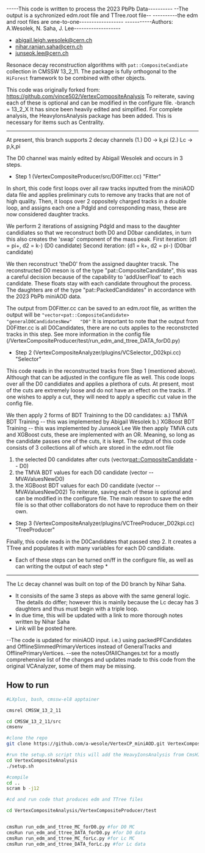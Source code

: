 -----This code is written to process the 2023 PbPb Data----------
--The output is a sychronized edm.root file and TTree.root file--
----------the edm and root files are one-to-one------------------
-----------Authors: A.Wesolek, N. Saha, J. Lee-------------------

- abigail.leigh.wesolek@cern.ch
- nihar.ranjan.saha@cern.ch
- junseok.lee@cern.ch
 

Resonace decay reconstruction algorithms with ```pat::CompositeCandiate``` collection in CMSSW 13_2_11. The package is fully orthogonal to the ```HiForest``` framework to be combined with other objects.


This code was originally forked from:
https://github.com/vince502/VertexCompositeAnalysis
To reiterate, saving each of these is optional and can be modified in the configure file.
    -branch = 13_2_X
It has since been heavily edited and simplified.
For complete analysis, the HeavyIonsAnalysis package has been added. This is necessary for items such as Centrality.

-----------------------------------------------------------


At present, this branch supports 2 decay channels
(1.) D0 -> k,pi 
(2.) Lc -> p,k,pi 

The D0 channel was mainly edited by Abigail Wesolek and occurs in 3 steps.

- Step 1 (VertexCompositeProducer/src/D0Fitter.cc) "Fitter"

In short, this code first loops over all raw tracks inputted from the miniAOD data file and applies preliminary cuts to remove any tracks that are not of high quality.  Then, it loops over 2 oppositely charged tracks in a double loop, and assigns each one a PdgId and corresponding mass, these are now considered daughter tracks.

We perform 2 iterations of assigning PdgId and mass to the daughter candidiates so that we reconstruct both D0 and D0bar candidates, in turn this also creates the 'swap' component of the mass peak.
First iteration:  (d1 = pi+, d2 = k-) (D0 candidate)
Second iteration: (d1 = k+, d2 = pi-) (D0bar candidate)

We then reconstruct 'theD0' from the assigned daughter tracsk. The reconstructed D0 meson is of the type "pat::CompositeCandidate", this was a careful decision because of the capability to 'addUserFloat' to each candidate. These floats stay with each candidate throughout the process.  The daughters are of the type "pat::PackedCandidates" in accordance with the 2023 PbPb miniAOD data.

The output from D0Fitter.cc can be saved to an edm.root file, as written the output will be ``` "vector<pat::CompositeCandidate>      "generalD0CandidatesNew"   "D0" ```
It is important to note that the output from D0Fitter.cc is all D0Candidates, there are no cuts applies to the reconstrcted tracks in this step.
See more information in the config file (/VertexCompositeProducer/test/run_edm_and_ttree_DATA_forD0.py)

- Step 2 (VertexCompositeAnalyzer/plugins/VCSelector_D02kpi.cc) "Selector"

This code reads in the reconstructed tracks from Step 1 (mentioned above).  Although that can be adjusted in the configure file as well.
This code loops over all the D0 candidiates and applies a plethora of cuts. 
At present, most of the cuts are extremely loose and do not have an effect on the tracks.  If one wishes to apply a cut, they will need to apply a specific cut value in the config file.

We then apply 2 forms of BDT Traininng to the D0 candidates:
	a.) TMVA BDT Training    -- this was implemented by Abigail Wesolek
        b.) XGBoost BDT Training -- this was implemented by Junseok Lee
We then apply TMVA cuts and XGBoost cuts, these are implemented with an OR. Meaning, so long as the candidate passes one of the cuts, it is kept.
The output of this code consists of 3 collections all of which are stored in the edm.root file
  1. the selected D0 candidates after cuts (vector<pat::CompositeCandidate>  -- D0)
  2. the TMVA BDT values for each D0 candidate (vector<float> -- MVAValuesNewD0)
  3. the XGBoost BDT values for each D0 candidate (vector<float> -- MVAValuesNewD02) 
To reiterate, saving each of these is optional and can be modified in the configure file.
The main reason to save the edm file is so that other colllaborators do not have to reproduce them on their own. 

- Step 3 (VertexCompositeAnalyzer/plugins/VCTreeProducer_D02kpi.cc) "TreeProducer"

Finally, this code reads in the D0Candidates that passed step 2.  It creates a TTree and populates it with many variables for each D0 candidiate.

* Each of these steps can be turned on/ff in the configure file, as well as can writing the output of each step * 

-----------------------------------------------------------------


The Lc decay channel was built on top of the D0 branch by Nihar Saha.
- It consisits of the same 3 steps as above with the same general logic.  The details do differ; however this is mainlly because the Lc decay has 3 daughters and thus must begin with a triple loop.
- In due time, this will be updated with a link to more thorough notes written by Nihar Saha 
- Link will be posted here.



--The code is updated for miniAOD input. i.e.) using packedPFCandidates and OfflineSlimmedPrimaryVertices instead of GeneralTracks and OfflinePrimaryVertices.
--see the notesOfAllChanges.txt for a mostly comprehensive list of the changes and updates made to this code from the original VCAnalyzer, some of them may be missing.



## How to run

```bash 
#LXplus, bash, cmssw-el8 apptainer

cmsrel CMSSW_13_2_11

cd CMSSW_13_2_11/src
cmsenv

#clone the repo
git clone https://github.com/a-wesole/VertexCP_miniAOD.git VertexCompositeAnalysis

#run the setup.sh script this will add the HeavyIonsAnalysis from CmsHI github that is needed for centrality 
cd VertexCompositeAnalysis
./setup.sh

#compile
cd ..
scram b -j12

#cd and run code that produces edm and TTree files 

cd VertexCompositeAnalysis/VertexCompositeProducer/test


cmsRun run_edm_and_ttree_MC_forD0.py #for D0 MC
cmsRun run_edm_and_ttree_DATA_forD0.py #for D0 data
cmsRun run_edm_and_ttree_MC_forLc.py #for Lc MC
cmsRun run_edm_and_ttree_DATA_forLc.py #for Lc data



```

